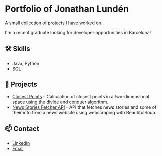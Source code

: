 # Portfolio of Jonathan Lundén
A small collection of projects I have worked on.

I'm a recent graduate looking for developer opportunities in Barcelona!

## 🛠️ Skills
- Java, Python
- SQL

## 📂 Projects
- [Closest Points](https://github.com/jonathanlunden/closestpoints) – Calculation of closest points in a two-dimensional space using the divide and conquer algorithm.
- [News Stories Fetcher API](https://github.com/jonathanlunden/hackernews-api-test) - API that fetches news stories and some of their info from a news website using webscraping with BeautifulSoup.

## 📫 Contact
- [LinkedIn](https://linkedin.com/in/jonathan-lund%C3%A9n-086b5a223/)
- [Email](mailto:jonathanlunden1@gmail.com)
